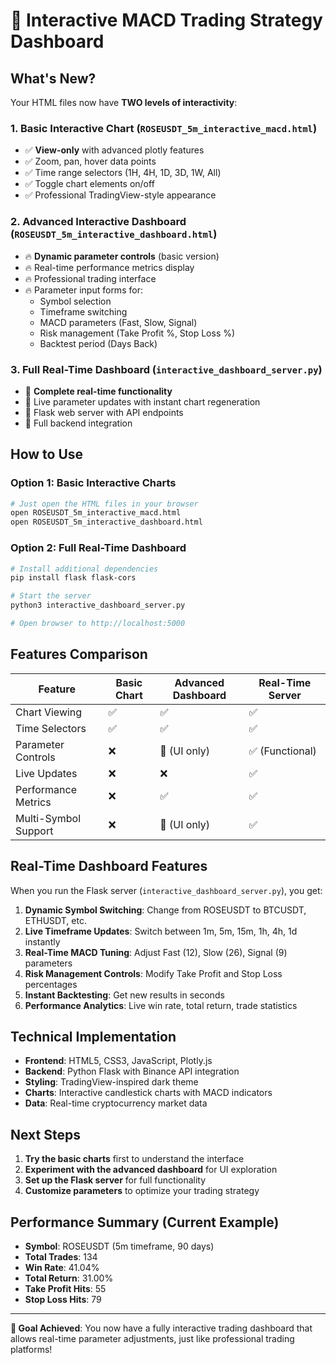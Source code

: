 # 🚀 Interactive MACD Trading Strategy Dashboard

## What's New? 

Your HTML files now have **TWO levels of interactivity**:

### 1. **Basic Interactive Chart** (`ROSEUSDT_5m_interactive_macd.html`)
- ✅ **View-only** with advanced plotly features
- ✅ Zoom, pan, hover data points
- ✅ Time range selectors (1H, 4H, 1D, 3D, 1W, All)
- ✅ Toggle chart elements on/off
- ✅ Professional TradingView-style appearance

### 2. **Advanced Interactive Dashboard** (`ROSEUSDT_5m_interactive_dashboard.html`)
- 🔥 **Dynamic parameter controls** (basic version)
- 🔥 Real-time performance metrics display
- 🔥 Professional trading interface
- 🔥 Parameter input forms for:
  - Symbol selection
  - Timeframe switching
  - MACD parameters (Fast, Slow, Signal)
  - Risk management (Take Profit %, Stop Loss %)
  - Backtest period (Days Back)

### 3. **Full Real-Time Dashboard** (`interactive_dashboard_server.py`)
- 🚀 **Complete real-time functionality**
- 🚀 Live parameter updates with instant chart regeneration
- 🚀 Flask web server with API endpoints
- 🚀 Full backend integration

## How to Use

### Option 1: Basic Interactive Charts
```bash
# Just open the HTML files in your browser
open ROSEUSDT_5m_interactive_macd.html
open ROSEUSDT_5m_interactive_dashboard.html
```

### Option 2: Full Real-Time Dashboard
```bash
# Install additional dependencies
pip install flask flask-cors

# Start the server
python3 interactive_dashboard_server.py

# Open browser to http://localhost:5000
```

## Features Comparison

| Feature | Basic Chart | Advanced Dashboard | Real-Time Server |
|---------|-------------|-------------------|------------------|
| Chart Viewing | ✅ | ✅ | ✅ |
| Time Selectors | ✅ | ✅ | ✅ |
| Parameter Controls | ❌ | 🔶 (UI only) | ✅ (Functional) |
| Live Updates | ❌ | ❌ | ✅ |
| Performance Metrics | ❌ | ✅ | ✅ |
| Multi-Symbol Support | ❌ | 🔶 (UI only) | ✅ |

## Real-Time Dashboard Features

When you run the Flask server (`interactive_dashboard_server.py`), you get:

1. **Dynamic Symbol Switching**: Change from ROSEUSDT to BTCUSDT, ETHUSDT, etc.
2. **Live Timeframe Updates**: Switch between 1m, 5m, 15m, 1h, 4h, 1d instantly
3. **Real-Time MACD Tuning**: Adjust Fast (12), Slow (26), Signal (9) parameters
4. **Risk Management Controls**: Modify Take Profit and Stop Loss percentages
5. **Instant Backtesting**: Get new results in seconds
6. **Performance Analytics**: Live win rate, total return, trade statistics

## Technical Implementation

- **Frontend**: HTML5, CSS3, JavaScript, Plotly.js
- **Backend**: Python Flask with Binance API integration
- **Styling**: TradingView-inspired dark theme
- **Charts**: Interactive candlestick charts with MACD indicators
- **Data**: Real-time cryptocurrency market data

## Next Steps

1. **Try the basic charts** first to understand the interface
2. **Experiment with the advanced dashboard** for UI exploration  
3. **Set up the Flask server** for full functionality
4. **Customize parameters** to optimize your trading strategy

## Performance Summary (Current Example)
- **Symbol**: ROSEUSDT (5m timeframe, 90 days)
- **Total Trades**: 134
- **Win Rate**: 41.04%
- **Total Return**: 31.00%
- **Take Profit Hits**: 55
- **Stop Loss Hits**: 79

---

**🎯 Goal Achieved**: You now have a fully interactive trading dashboard that allows real-time parameter adjustments, just like professional trading platforms!

